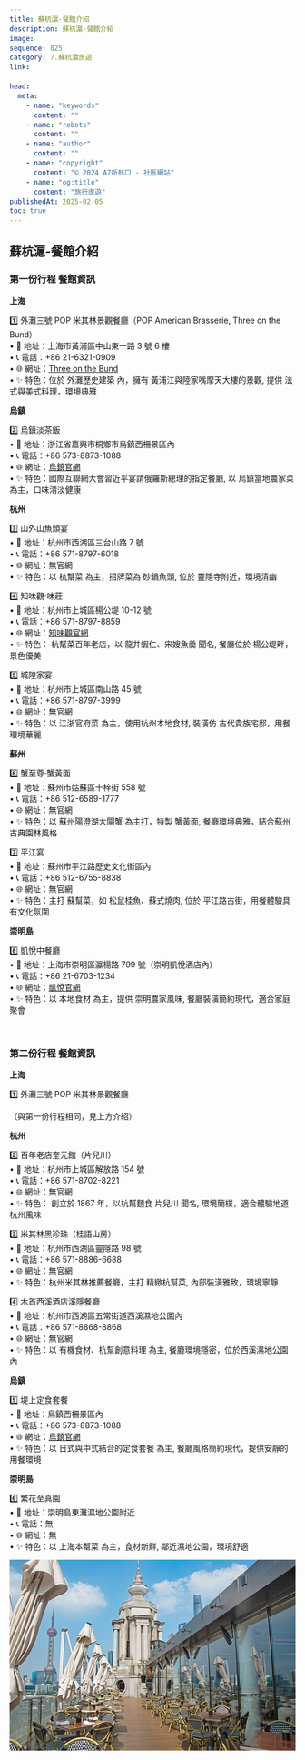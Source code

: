 ```yaml
---
title: 蘇杭滬-餐館介紹
description: 蘇杭滬-餐館介紹
image:
sequence: 025
category: 7.蘇杭滬旅遊
link:

head:
  meta:
    - name: "keywords"
      content: ""
    - name: "robots"
      content: ""
    - name: "author"
      content: ""
    - name: "copyright"
      content: "© 2024 A7新林口 - 社區網站"
    - name: "og:title"
      content: "旅行導遊"
publishedAt: 2025-02-05
toc: true
---
```


## 蘇杭滬-餐館介紹

### 第一份行程 餐館資訊

**上海**

1️⃣ 外灘三號 POP 米其林景觀餐廳（POP American Brasserie, Three on the Bund）  
 • 📍 地址：上海市黃浦區中山東一路 3 號 6 樓  
 • 📞 電話：+86 21-6321-0909  
 • 🌐 網址：<a href="https://www.threeonthebund.com/zh/home">Three on the Bund</a>  
 • ✨ 特色：位於 外灘歷史建築 內，擁有 黃浦江與陸家嘴摩天大樓的景觀, 提供 法式與美式料理，環境典雅

**烏鎮**

2️⃣ 烏鎮淡茶飯  
 • 📍 地址：浙江省嘉興市桐鄉市烏鎮西柵景區內  
 • 📞 電話：+86 573-8873-1088  
 • 🌐 網址：<a href="http://www.wuzhen.com.cn/">烏鎮官網</a>  
 • ✨ 特色：國際互聯網大會習近平宴請俄羅斯總理的指定餐廳, 以 烏鎮當地農家菜 為主，口味清淡健康

**杭州**

3️⃣ 山外山魚頭宴  
 • 📍 地址：杭州市西湖區三台山路 7 號  
 • 📞 電話：+86 571-8797-6018  
 • 🌐 網址：無官網  
 • ✨ 特色：以 杭幫菜 為主，招牌菜為 砂鍋魚頭, 位於 靈隱寺附近，環境清幽

4️⃣ 知味觀·味莊  
 • 📍 地址：杭州市上城區楊公堤 10-12 號  
 • 📞 電話：+86 571-8797-8859  
 • 🌐 網址：<a href="">知味觀官網</a>  
 • ✨ 特色： 杭幫菜百年老店，以 龍井蝦仁、宋嫂魚羹 聞名, 餐廳位於 楊公堤畔，景色優美

5️⃣ 城隍家宴  
 • 📍 地址：杭州市上城區南山路 45 號  
 • 📞 電話：+86 571-8797-3999  
 • 🌐 網址：無官網  
 • ✨ 特色：以 江浙官府菜 為主，使用杭州本地食材, 裝潢仿 古代貴族宅邸，用餐環境華麗

**蘇州**

6️⃣ 蟹至尊·蟹黃面  
 • 📍 地址：蘇州市姑蘇區十梓街 558 號  
 • 📞 電話：+86 512-6589-1777  
 • 🌐 網址：無官網  
 • ✨ 特色：以 蘇州陽澄湖大閘蟹 為主打，特製 蟹黃面, 餐廳環境典雅，結合蘇州古典園林風格

7️⃣ 平江宴  
 • 📍 地址：蘇州市平江路歷史文化街區內  
 • 📞 電話：+86 512-6755-8838  
 • 🌐 網址：無官網  
 • ✨ 特色：主打 蘇幫菜，如 松鼠桂魚、蘇式燒肉, 位於 平江路古街，用餐體驗具有文化氛圍

**崇明島**

8️⃣ 凱悅中餐廳  
 • 📍 地址：上海市崇明區瀛楊路 799 號（崇明凱悅酒店內）  
 • 📞 電話：+86 21-6703-1234  
 • 🌐 網址：<a href="https://www.hyatt.com/hyatt-regency/zh-HK/shacr-hyatt-regency-chongming">凱悅官網</a>  
 • ✨ 特色：以 本地食材 為主，提供 崇明農家風味, 餐廳裝潢簡約現代，適合家庭聚會

<br>

### 第二份行程 餐館資訊

**上海**

1️⃣ 外灘三號 POP 米其林景觀餐廳

（與第一份行程相同，見上方介紹）

**杭州**

2️⃣ 百年老店奎元館（片兒川）  
 • 📍 地址：杭州市上城區解放路 154 號  
 • 📞 電話：+86 571-8702-8221  
 • 🌐 網址：無官網  
 • ✨ 特色： 創立於 1867 年，以杭幫麵食 片兒川 聞名, 環境簡樸，適合體驗地道杭州風味

3️⃣ 米其林黑珍珠（桂語山房）  
 • 📍 地址：杭州市西湖區靈隱路 98 號  
 • 📞 電話：+86 571-8886-6688  
 • 🌐 網址：無官網  
 • ✨ 特色：杭州米其林推薦餐廳，主打 精緻杭幫菜, 內部裝潢雅致，環境寧靜

4️⃣ 木首西溪酒店溪隱餐廳  
 • 📍 地址：杭州市西湖區五常街道西溪濕地公園內  
 • 📞 電話：+86 571-8868-8868  
 • 🌐 網址：無官網  
 • ✨ 特色：以 有機食材、杭幫創意料理 為主, 餐廳環境隱密，位於西溪濕地公園內

**烏鎮**

5️⃣ 堤上定食套餐  
 • 📍 地址：烏鎮西柵景區內  
 • 📞 電話：+86 573-8873-1088  
 • 🌐 網址：<a href="http://www.wuzhen.com.cn/">烏鎮官網</a>  
 • ✨ 特色：以 日式與中式結合的定食套餐 為主, 餐廳風格簡約現代，提供安靜的用餐環境

**崇明島**

6️⃣ 繁花至真園  
 • 📍 地址：崇明島東灘濕地公園附近  
 • 📞 電話：無  
 • 🌐 網址：無  
 • ✨ 特色：以 上海本幫菜 為主，食材新鮮, 鄰近濕地公園，環境舒適

![v025-01.jpeg](/images/travel/v025-01.jpeg)
